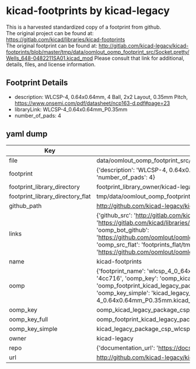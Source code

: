 # kicad-footprints by kicad-legacy  
This is a harvested standardized copy of a footprint from github.  
The original project can be found at:  
https://gitlab.com/kicad/libraries/kicad-footprints  
The original footprint can be found at:
http://gitlab.com/kicad-legacy/kicad-footprints/blob/master/tmp/data/oomlout_oomp_footprint_src/Socket.pretty/Wells_648-0482211SA01.kicad_mod
Please consult that link for additional, details, files, and license information.  
## Footprint Details
* description: WLCSP-4, 0.64x0.64mm, 4 Ball, 2x2 Layout, 0.35mm Pitch, https://www.onsemi.com/pdf/datasheet/ncp163-d.pdf#page=23  
* libraryLink: WLCSP-4_0.64x0.64mm_P0.35mm  
* number_of_pads: 4  
## yaml dump  
| Key | Value |  
| --- | --- |  
| file | data/oomlout_oomp_footprint_src/kicad-footprints/Package_CSP.pretty/WLCSP-4_0.64x0.64mm_P0.35mm.kicad_mod |  
| footprint | {'description': 'WLCSP-4, 0.64x0.64mm, 4 Ball, 2x2 Layout, 0.35mm Pitch, https://www.onsemi.com/pdf/datasheet/ncp163-d.pdf#page=23', 'libraryLink': 'WLCSP-4_0.64x0.64mm_P0.35mm', 'number_of_pads': 4} |  
| footprint_library_directory | footprint_library_owner/kicad-legacy_kicad-footprints |  
| footprint_library_directory_flat | tmp/data/oomlout_oomp_footprint_src/footprints_flat/kicad_legacy_package_csp_wlcsp_4_0_64x0_64mm_p0_35mm/working |  
| github_path | http://github.com/kicad-legacy/kicad-footprints/blob/master/tmp/data/oomlout_oomp_footprint_src/Package_CSP.pretty/WLCSP-4_0.64x0.64mm_P0.35mm.kicad_mod |  
| links | {'github_src': 'http://gitlab.com/kicad-legacy/kicad-footprints/blob/master/tmp/data/oomlout_oomp_footprint_src/Socket.pretty/Wells_648-0482211SA01.kicad_mod', 'github_src_repo': 'https://gitlab.com/kicad/libraries/kicad-footprints', 'oomp_bot': 'tmp/data/oomlout_oomp_footprint_src/footprints/kicad_legacy_package_csp_wlcsp_4_0_64x0_64mm_p0_35mm/working', 'oomp_bot_github': 'https://github.com/oomlout/oomlout_oomp_footprint_bot/tree/main/tmp/data/oomlout_oomp_footprint_src/footprints/kicad_legacy_package_csp_wlcsp_4_0_64x0_64mm_p0_35mm/working', 'oomp_src_flat': 'footprints_flat/tmp/data/oomlout_oomp_footprint_src/footprints_flat/kicad_legacy_package_csp_wlcsp_4_0_64x0_64mm_p0_35mm/working', 'oomp_src_flat_github': 'https://github.com/oomlout/oomlout_oomp_footprint_src/tree/main/tmp/data/oomlout_oomp_footprint_src/footprints_flat/kicad_legacy_package_csp_wlcsp_4_0_64x0_64mm_p0_35mm/working'} |  
| name | kicad-footprints |  
| oomp | {'footprint_name': 'wlcsp_4_0_64x0_64mm_p0_35mm', 'library_name': 'package_csp', 'md5': '4cc71655126f3ff82e5911ff9c6f2f55', 'md5_10': '4cc7165512', 'md5_5': '4cc71', 'md5_6': '4cc716', 'oomp_key': 'oomp_kicad_legacy_package_csp_wlcsp_4_0_64x0_64mm_p0_35mm', 'oomp_key_extra': 'oomp_footprint_kicad_legacy_package_csp_wlcsp_4_0_64x0_64mm_p0_35mm', 'oomp_key_full': 'oomp_footprint_kicad_legacy_package_csp_wlcsp_4_0_64x0_64mm_p0_35mm_4cc716', 'oomp_key_simple': 'kicad_legacy_package_csp_wlcsp_4_0_64x0_64mm_p0_35mm', 'original_filename': 'data/oomlout_oomp_footprint_src/kicad-footprints/Package_CSP.pretty/WLCSP-4_0.64x0.64mm_P0.35mm.kicad_mod', 'owner_name': 'kicad_legacy'} |  
| oomp_key | oomp_kicad_legacy_package_csp_wlcsp_4_0_64x0_64mm_p0_35mm |  
| oomp_key_full | oomp_footprint_kicad_legacy_package_csp_wlcsp_4_0_64x0_64mm_p0_35mm |  
| oomp_key_simple | kicad_legacy_package_csp_wlcsp_4_0_64x0_64mm_p0_35mm |  
| owner | kicad-legacy |  
| repo | {'documentation_url': 'https://docs.github.com/rest/repos/repos#get-a-repository', 'message': 'Not Found'} |  
| url | http://github.com/kicad-legacy/kicad-footprints |  

